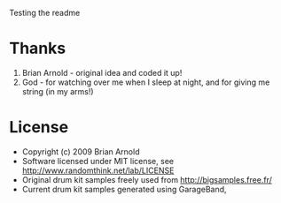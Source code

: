 Testing the readme


Thanks
======

1. Brian Arnold - original idea and coded it up!
2. God - for watching over me when I sleep at night, and for giving me string (in my arms!)

License
=======

* Copyright (c) 2009 Brian Arnold
* Software licensed under MIT license, see http://www.randomthink.net/lab/LICENSE
* Original drum kit samples freely used from http://bigsamples.free.fr/
* Current drum kit samples generated using GarageBand,
